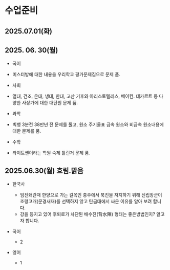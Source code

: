 # 수업준비

## 2025.07.01(화)

## 2025. 06. 30(월)
* 국어
- 미스터방에 대한 내용을 우리학교 평가문제집으로 문제 품.

* 사회
- 열대, 건조, 온대, 냉대, 한대, 고산 기후와 아리스토텔레스, 베이컨. 데카르트 등 다양한 사상가에 대한 대단원 문제 품.

* 과학
- 빅뱅 3분전 38만년 전 문제를 풀고, 원소 주기울표 금속 원소와 비금속 원소내용에 대한 문제를 품.

* 수학
- 라이트쏀이라는 학원 숙제 틀린거 문제 품.


## 2025.06.30(월) 흐림.맑음
* 한국사
  - 임진왜란때 한양으로 가는 길목인 충주에서 북진을 저지하기 위해 신립장군이 조령고개(문경새재)를 선택하지 않고 탄금대에서 싸운 이유를 알아 보려 합니다.
  - 강을 등지고 있어 후퇴로가 차단된 배수진(背水陣) 형태는 좋은방법인지? 알고자 합니다.

* 국어
  - 2

* 영어
  - 1
